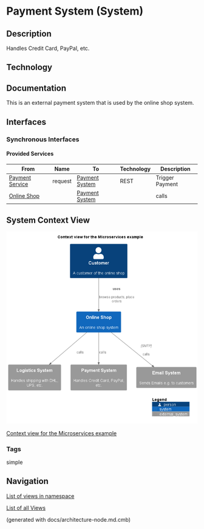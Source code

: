 # Payment System (System)
## Description
Handles Credit Card, PayPal, etc.

## Technology


## Documentation
This is an external payment system that is used by the online shop system.

## Interfaces

### Synchronous Interfaces

#### Provided Services

| From | Name | To | Technology | Description |
|---|---|---|---|---|
| [Payment Service](../../../../software-development/architecture/example/microservices/payment-service.md) | request | [Payment System](../../../../software-development/architecture/example/microservices/payment-system.md) | REST | Trigger Payment |
| [Online Shop](../../../../software-development/architecture/example/microservices/online-shop.md) |  | [Payment System](../../../../software-development/architecture/example/microservices/payment-system.md) |  | calls |

## System Context View
![Context view for the Microservices example](../../../../software-development/architecture/example/microservices/context-view.png)

[Context view for the Microservices example](../../../../software-development/architecture/example/microservices/context-view.md)

### Tags
simple


## Navigation
[List of views in namespace](./views-in-namespace.md)

[List of all Views](../../../../views.md)

(generated with docs/architecture-node.md.cmb)
